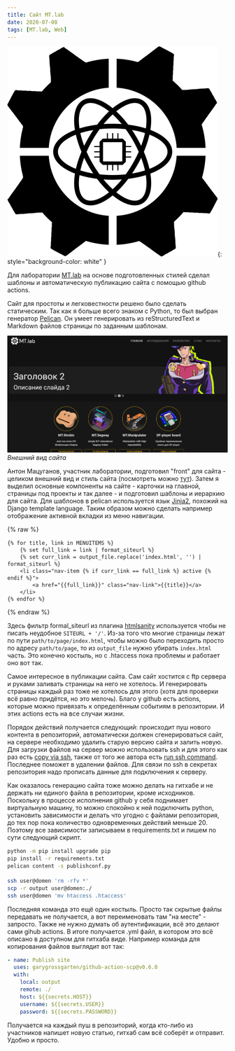 ```yaml
---
title: Сайт MT.lab
date: 2020-07-08
tags: [MT.lab, Web]
---
```


![Лого MT.lab](/assets/img/mt-website/logo.png){: style="background-color: white" }

Для лаборатории [MT.lab](https://mtlab.su/) на основе подготовленных стилей сделал шаблоны и автоматическую публикацию
сайта с помощью github actions.

<!--cut!-->

Сайт для простоты и легковестности решено было сделать статическим. Так как я больше всего знаком с Python, то был выбран
генератор [Pelican](https://blog.getpelican.com/). Он умеет генерировать из reStructuredText и Markdown файлов страницы
по заданным шаблонам. 

![Внешний вид сайта](/assets/img/mt-website/screenshot1.png)
*Внешний вид сайта*

Антон Мацуганов, участник лаборатории, подготовил "front" для сайта - целиком внешний вид и стиль сайта 
(посмотреть можно [тут](https://github.com/mt-lab/mt-lab.github.io)). Затем я выделил основные компоненты на сайте -
карточки на главной, страницы под проекты и так далее - и подготовил шаблоны и иерархию для сайта. Для шаблонов в pelican
используется язык [Jinja2](https://jinja.palletsprojects.com/), похожий на Django template language. Таким образом можно
сделать например отображение активной вкладки из меню навигации.

{% raw %}
```jinja
{% for title, link in MENUITEMS %}
    {% set full_link = link | format_siteurl %}
    {% set curr_link = output_file.replace('index.html', '') | format_siteurl %}
    <li class="nav-item {% if curr_link == full_link %} active {% endif %}">
        <a href="{{full_link}}" class="nav-link">{{title}}</a>
    </li>
{% endfor %}
```
{% endraw %}

Здесь фильтр formal_siteurl из плагина [htmlsanity](https://mcss.mosra.cz/plugins/htmlsanity/) используется чтобы не
писать неудобное `SITEURL + '/'`. Из-за того что многие страницы лежат по пути `path/to/page/index.html`, чтобы можно было
переходить просто по адресу `path/to/page`, то из `output_file` нужно убирать `index.html` часть. Это конечно костыль,
но с .htaccess пока проблемы и работает оно вот так.

Самое интересное в публикации сайта. Сам сайт хостится с ftp сервера и руками заливать страницы на него не хотелось. И
генерировать страницы каждый раз тоже не хотелось для этого (хотя для проверки всё равно придётся, но это мелочь).
Благо у github есть actions, которые можно привязать к определённым событиям в репозитории. И этих actions есть на все
случаи жизни.

Порядок действий получается следующий: происходит пуш нового контента в репозиторий, автоматически должен сгенерироваться
сайт, на сервере необходимо удалить старую версию сайта и залить новую. Для загрузки файлов на сервер можно использовать
ssh и для этого как раз есть [copy via ssh](https://github.com/marketplace/actions/copy-via-ssh), также от того же автора
есть [run ssh command](https://github.com/marketplace/actions/run-ssh-command). Последнее поможет в удалении файлов.
Для связи по ssh в секретах репозитория надо прописать данные для подключения к серверу.

Как оказалось генерацию сайта тоже можно делать на гитхабе и не держать ни единого файла в репозитории, кроме исходников.
Поскольку в процессе исполнения github у себя поднимает виртуальную машину, то можно спокойно к ней подключить python,
установить зависимости и делать что угодно с файлами репозитория, до тех пор пока количество одновременных действий меньше 20.
Поэтому все зависимости записываем в requirements.txt и пишем по сути следующий скрипт.

```sh
python -m pip install upgrade pip
pip install -r requirements.txt
pelican content -s publishconf.py

ssh user@domen 'rm -rfv *'
scp -r output user@domen:./
ssh user@domen 'mv htaccess .htaccess'
```

Последняя команда это ещё один костыль. Просто так скрытые файлы передавать не получается, а вот переименовать там "на
месте" - запросто. Также не нужно думать об аутентификации, всё это делают сами gihub actions. В итоге получается .yml 
файл, в котором это всё описано в доступном для гитхаба виде. Например команда для копирования файлов выглядит вот так:

```yaml
- name: Publish site
  uses: garygrossgarten/github-action-scp@v0.6.0
  with:
    local: output
    remote: ./
    host: ${{secrets.HOST}}
    username: ${{secrets.USER}}
    password: ${{secrets.PASSWORD}}
```

Получается на каждый пуш в репозиторий, когда кто-либо из участников напишет новую статью, гитхаб сам всё соберёт и
отправит. Удобно и просто.
